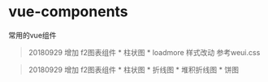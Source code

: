 # vue-components
常用的vue组件
> 20180929 增加 f2图表组件 
    * 柱状图
    * loadmore 样式改动 参考weui.css
    
> 20180929 增加 f2图表组件 
    * 柱状图
    * 折线图
    * 堆积折线图
    * 饼图